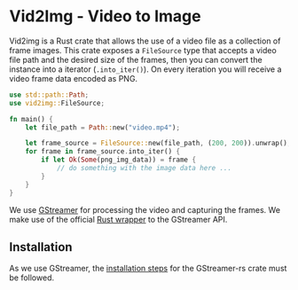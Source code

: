 # Vid2Img - Video to Image

Vid2img is a Rust crate that allows the use of a video file as a collection of frame images. This crate exposes
a `FileSource` type that accepts a video file path and the desired size of the frames, then you can convert the
instance into a iterator (`.into_iter()`). On every iteration you will receive a video frame data encoded as PNG.


```rust
use std::path::Path;
use vid2img::FileSource;

fn main() {
    let file_path = Path::new("video.mp4");

    let frame_source = FileSource::new(file_path, (200, 200)).unwrap();
    for frame in frame_source.into_iter() {
        if let Ok(Some(png_img_data)) = frame {
            // do something with the image data here ...
        }
    }
}
```

We use [GStreamer](https://gstreamer.freedesktop.org/) for processing the video and capturing the frames. We make use
of the official [Rust wrapper](https://gitlab.freedesktop.org/gstreamer/gstreamer-rs) to the GStreamer API.

## Installation
As we use GStreamer, the [installation steps](https://gitlab.freedesktop.org/gstreamer/gstreamer-rs#installation) for the GStreamer-rs crate must be followed.
